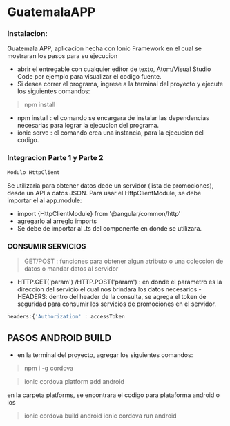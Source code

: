# GuatemalaAPP

### Instalacion:

Guatemala APP, aplicacion hecha con Ionic Framework en el cual se mostraran los pasos para su ejecucion
  - abrir el entregable con cualquier editor de texto, Atom/Visual Studio Code por ejemplo para visualizar el codigo fuente.
  - Si desea correr el programa, ingrese a la terminal del proyecto y ejecute los siguientes comandos:


   >npm install
  -  npm install : el comando se encargara de instalar las dependencias necesarias para lograr la ejecucion del programa.
  - ionic serve : el comando crea una instancia, para la ejecucion del codigo.

### Integracion Parte 1 y Parte 2
```sh
Modulo HttpClient
```
Se utilizaria para obtener datos dede un servidor (lista de promociones), desde un API a datos JSON.
Para usar el HttpClientModule, se debe importar el  al app.module:
- import {HttpClientModule} from '@angular/common/http'
- agregarlo al arreglo imports
- Se debe de importar  al .ts del componente en donde se utilizara.

### CONSUMIR SERVICIOS 
> GET/POST : funciones para obtener  algun atributo o una coleccion de datos o mandar datos al servidor
- HTTP.GET('param') /HTTP.POST('param') : en donde el parametro es la direccion del servicio el cual nos brindara los datos necesarios
-HEADERS: dentro del header de la consulta, se agrega el token de seguridad para consumir los servicios de promociones en el servidor.
```sh
headers:{'Authorization' : accessToken
```


## PASOS ANDROID BUILD 


- en la terminal del proyecto, agregar los siguientes comandos:
> npm i -g cordova


> ionic cordova platform add android

en la carpeta platforms, se encontrara el codigo para plataforma android o ios

> ionic cordova build android
> ionic cordova run android


